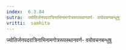 ```yaml
---
index:  6.3.84
sutra:  ज्योतिर्जनपदरात्रिनाभिनामगोत्ररूपस्थानवर्ण- वयोवचनबन्धुषु
vritti:  samhita 
---
```


ज्योतिर्जनपदरात्रिनाभिनामगोत्ररूपस्थानवर्ण- वयोवचनबन्धुषु


